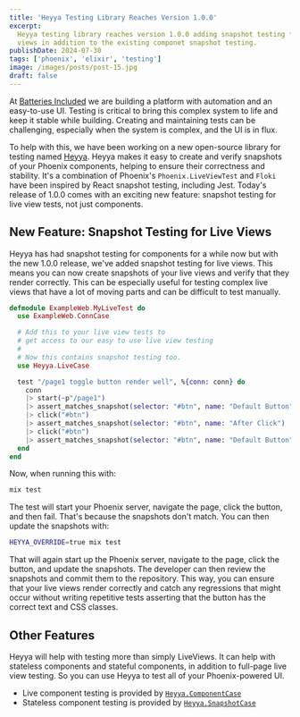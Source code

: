 ```yaml
---
title: 'Heyya Testing Library Reaches Version 1.0.0'
excerpt:
  Heyya testing library reaches version 1.0.0 adding snapshot testing for live
  views in addition to the existing componet snapshot testing.
publishDate: 2024-07-30
tags: ['phoenix', 'elixir', 'testing']
image: /images/posts/post-15.jpg
draft: false
---
```


At [Batteries Included](https://www.batteriesincl.com/) we are building a
platform with automation and an easy-to-use UI. Testing is critical to bring
this complex system to life and keep it stable while building. Creating and
maintaining tests can be challenging, especially when the system is complex, and
the UI is in flux.

To help with this, we have been working on a new open-source library for testing
named [Heyya](https://github.com/batteries-included/heyya). Heyya makes it easy
to create and verify snapshots of your Phoenix components, helping to ensure
their correctness and stability. It's a combination of Phoenix's
`Phoenix.LiveViewTest` and `Floki` have been inspired by React snapshot testing,
including Jest. Today's release of 1.0.0 comes with an exciting new feature:
snapshot testing for live view tests, not just components.

## New Feature: Snapshot Testing for Live Views

Heyya has had snapshot testing for components for a while now but with the new
1.0.0 release, we've added snapshot testing for live views. This means you can
now create snapshots of your live views and verify that they render correctly.
This can be especially useful for testing complex live views that have a lot of
moving parts and can be difficult to test manually.

```elixir
defmodule ExampleWeb.MyLiveTest do
  use ExampleWeb.ConnCase

  # Add this to your live view tests to
  # get access to our easy to use live view testing
  #
  # Now this contains snapshot testing too.
  use Heyya.LiveCase

  test "/page1 toggle button render well", %{conn: conn} do
    conn
    |> start(~p"/page1")
    |> assert_matches_snapshot(selector: "#btn", name: "Default Button")
    |> click("#btn")
    |> assert_matches_snapshot(selector: "#btn", name: "After Click")
    |> click("#btn")
    |> assert_matches_snapshot(selector: "#btn", name: "Default Button")
  end
end
```

Now, when running this with:

```bash
mix test
```

The test will start your Phoenix server, navigate the page, click the button,
and then fail. That's because the snapshots don't match. You can then update the
snapshots with:

```bash
HEYYA_OVERRIDE=true mix test
```

That will again start up the Phoenix server, navigate to the page, click the
button, and update the snapshots. The developer can then review the snapshots
and commit them to the repository. This way, you can ensure that your live views
render correctly and catch any regressions that might occur without writing
repetitive tests asserting that the button has the correct text and CSS classes.

## Other Features

Heyya will help with testing more than simply LiveViews. It can help with
stateless components and stateful components, in addition to full-page live view
testing. So you can use Heyya to test all of your Phoenix-powered UI.

- Live component testing is provided by
  [`Heyya.ComponentCase`](https://hexdocs.pm/heyya/Heyya.LiveComponentCase.html)
- Stateless component testing is provided by
  [`Heyya.SnapshotCase`](https://hexdocs.pm/heyya/Heyya.SnapshotCase.html)
